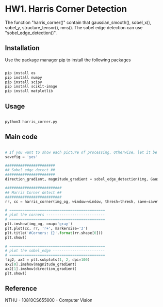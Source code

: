 # HW1. Harris Corner Detection 

The function "harris_corner()" contain that gaussian_smooth(), sobel_x(), sobel_y, structure_tensor(), nms().
The sobel edge detection can use "sobel_edge_detection()".

## Installation

Use the package manager [pip](https://pip.pypa.io/en/stable/) to install the following packages

```bash

pip install os
pip install numpy
pip install scipy
pip install scikit-image
pip install matplotlib

```

## Usage

```bash

python3 harris_corner.py

```
## Main code

```python

# If you want to show each picture of processing. Otherwise, let it be 'None' or 'No' 
savefig = 'yes' 

#######################
## Sobel edge detect ##
#######################
direction_gradient, magnitude_gradient = sobel_edge_detection(img, Gaussian_size)

##########################
## Harris Corner detect ##
##########################
rr, cc = harris_corner(img_og, window=window, thresh=thresh, save=savefig)

# ============================================
# plot the corners ---------------------------
# ============================================
plt.imshow(img_og, cmap='gray')
plt.plot(cc, rr, 'r+', markersize='3')
plt.title('#Corners: {}'.format(rr.shape[0]))
plt.show()

# ============================================
# plot the sobel_edge ------------------------
# ============================================
fig2, ax2 = plt.subplots(1, 2, dpi=100)
ax2[0].imshow(magnitude_gradient)
ax2[1].imshow(direction_gradient)
plt.show()

```

## Reference

NTHU - 10810CS655000 - Computer Vision
